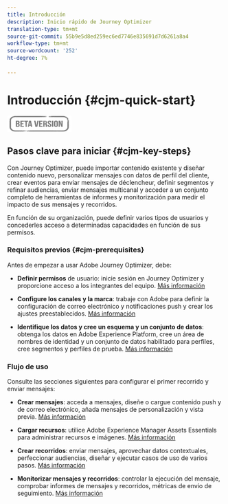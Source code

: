 ```yaml
---
title: Introducción
description: Inicio rápido de Journey Optimizer
translation-type: tm+mt
source-git-commit: 55b9e5d8ed259ec6ed7746e835691d7d6261a8a4
workflow-type: tm+mt
source-wordcount: '252'
ht-degree: 7%

---
```


# Introducción {#cjm-quick-start}

![](assets/do-not-localize/badge.png)

## Pasos clave para iniciar {#cjm-key-steps}

Con Journey Optimizer, puede importar contenido existente y diseñar contenido nuevo, personalizar mensajes con datos de perfil del cliente, crear eventos para enviar mensajes de déclencheur, definir segmentos y refinar audiencias, enviar mensajes multicanal y acceder a un conjunto completo de herramientas de informes y monitorización para medir el impacto de sus mensajes y recorridos.

En función de su organización, puede definir varios tipos de usuarios y concederles acceso a determinadas capacidades en función de sus permisos.

### Requisitos previos  {#cjm-prerequisites}

Antes de empezar a usar Adobe Journey Optimizer, debe:

* **Definir permisos** de usuario: inicie sesión en Journey Optimizer y proporcione acceso a los integrantes del equipo. [Más información](permissions.md)

* **Configure los canales y la marca**: trabaje con Adobe para definir la configuración de correo electrónico y notificaciones push y crear los ajustes preestablecidos. [Más información](administration.md)

* **Identifique los datos y cree un esquema y un conjunto de datos**: obtenga los datos en Adobe Experience Platform, cree un área de nombres de identidad y un conjunto de datos habilitado para perfiles, cree segmentos y perfiles de prueba. [Más información](https://experienceleague.adobe.com/docs/experience-platform/ingestion/home.html)


### Flujo de uso

Consulte las secciones siguientes para configurar el primer recorrido y enviar mensajes:

* **Crear mensajes**: acceda a mensajes, diseñe o cargue contenido push y de correo electrónico, añada mensajes de personalización y vista previa. [Más información](create-message.md)

* **Cargar recursos**: utilice Adobe Experience Manager Assets Essentials para administrar recursos e imágenes. [Más información](assets-essentials.md)

<!--* **Define audience**: create segments, create events, manage consent and privacy. [Read more](audiences.md)-->

* **Crear recorridos**: enviar mensajes, aprovechar datos contextuales, perfeccionar audiencias, diseñar y ejecutar casos de uso de varios pasos. [Más información](building-journeys/journey.md)

* **Monitorizar mensajes y recorridos**: controlar la ejecución del mensaje, comprobar informes de mensajes y recorridos, métricas de envío de seguimiento. [Más información](message-monitoring.md)
